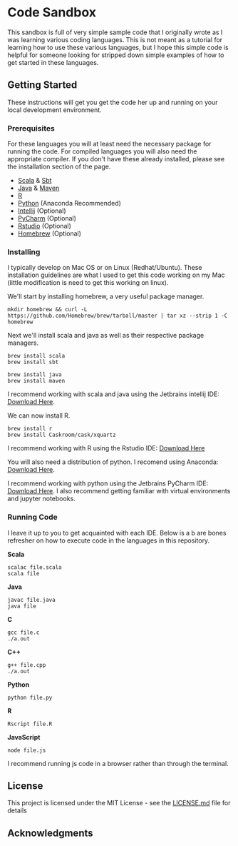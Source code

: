 # Code Sandbox

This sandbox is full of very simple sample code that I originally wrote as I was learning various coding languages. This is not meant as a tutorial for learning how to use these various languages, but I hope this simple code is helpful for someone looking for stripped down simple examples of how to get started in these languages.

## Getting Started

These instructions will get you get the code her up and running on your local development environment.

### Prerequisites

For these languages you will at least need the necessary package for running the code. For compiled languages you will also need the appropriate compiler. If you don't have these already installed, please see the installation section of the page.

* [Scala](https://www.scala-lang.org/) & [Sbt](https://www.scala-sbt.org/)
* [Java](https://www.java.com/en/) & [Maven](https://maven.apache.org/)
* [R](https://www.r-project.org/)
* [Python](https://www.anaconda.com/download/#macos) (Anaconda Recommended)
* [Intellij](https://www.jetbrains.com/idea/) (Optional)
* [PyCharm](https://www.jetbrains.com/pycharm/) (Optional)
* [Rstudio](https://www.rstudio.com/) (Optional)
* [Homebrew](https://brew.sh/) (Optional)

### Installing

I typically develop on Mac OS or on Linux (Redhat/Ubuntu). These installation guidelines are what I used to get this code working on my Mac (little modification is need to get this working on linux).

We'll start by installing homebrew, a very useful package manager.

```
mkdir homebrew && curl -L https://github.com/Homebrew/brew/tarball/master | tar xz --strip 1 -C homebrew
```

Next we'll install scala and java as well as their respective package managers.

```
brew install scala
brew install sbt

brew install java
brew install maven
```

I recommend working with scala and java using the Jetbrains intellij IDE: [Download Here](https://www.jetbrains.com/idea/).

We can now install R.

```
brew install r
brew install Caskroom/cask/xquartz
```

I recommend working with R using the Rstudio IDE: [Download Here](https://www.rstudio.com/)

You will also need a distribution of python. I recomend using Anaconda: [Download Here](https://www.anaconda.com/download/#macos).

I recommend working with python using the Jetbrains PyCharm IDE: [Download Here](https://www.jetbrains.com/pycharm/). I also recommend getting familiar with virtual environments and jupyter notebooks.

### Running Code

I leave it up to you to get acquainted with each IDE. Below is a b are bones refresher on how to execute code in the languages in this repository.

**Scala**
```
scalac file.scala
scala file
```

**Java**
```
javac file.java
java file
```

**C**
```
gcc file.c
./a.out
```

**C++**
```
g++ file.cpp
./a.out
```

**Python**
```
python file.py
```

**R**
```
Rscript file.R
```

**JavaScript**
```
node file.js
```
I recommend running js code in a browser rather than through the terminal. 

## License

This project is licensed under the MIT License - see the [LICENSE.md](LICENSE.md) file for details

## Acknowledgments
